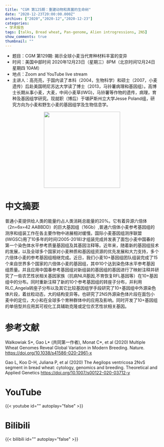 ```yaml
---
title: "CGM 第125期：重建动物和真菌的生命树"
date: "2020-12-23T20:00:00.000Z"
archive: ["2020","2020-12","2020-12-23"]
categories:
- 学术报告
tags: [talks, Bread wheat, Pan-genome, Alien introgressions, 2NS]
show_comments: true
thumbnail: ""
---
```


- 题目：CGM 第129期: 揭示全球小麦当代育种材料丰富的变异
- 时间：美国中部时间 2020年12月23日（星期三）8PM（北京时间12月24日 星期四 10AM）
- 地点：Zoom and YouTube live stream
- 主讲人：高亮亮，于国内读了本科（2004，生物科学）和硕士（2007，小麦遗传）后赴美国明尼苏达大学读了博士（2013，马铃薯病理和基因组）。高博士长期从事小麦，大麦，中间小麦草(IWG)，马铃薯等作物的遗传，病理，育种及基因组学研究。现就职（博后）于堪萨斯州立大学Jesse Poland组，研究方向为小麦和野生小麦的基因组学及生物信息学。

<div align="center">
<img src="https://i.ibb.co/g9cZG2p/1.png" height=250>
</div>

# 中文摘要

普通小麦提供给人类的能量约占人类消耗总能量的20%。它有着异源六倍体（2n=6x=42 AABBDD）的巨大基因组（16Gb）,普通六倍体小麦参考基因组的测序和组装工作在各主要作物中进展相对缓慢。国际小麦基因组测序联盟(IWGSC)用了10多年的时间(2005-2018)才组装完成并发表了面包小麦中国春的第一个染色体水平参考质量基因组及其基因注释等。近年来，随着新的基因组技术的发展，以及全球多个国家对小麦种质和基因组资源的优先发展和大力支持，多个六倍体小麦的参考基因组相继完成。近日，我们小麦10+基因组团队组装完成了15个来自世界多个国家的六倍体小麦的基因组，其中10个达到染色体水平参考基因组质量。并且应用中国春参考基因组对新组装的基因组的基因进行了映射注释并研究了一些农艺性状相关基因家族（抗病NLR基因,不育恢复RFL基因等）在10+基因组中的分布。同时重新注释了新的10个参考基因组的转座子分布，并利用RLC_Angela转座子分布以及其它比较基因组学手段研究了10+基因组中外源染色体片段，着丝粒动态，大的结构变异等。也研究了2NS外源染色体片段在面包小麦中的定位，大小和在全球多个育种群体中的应用及影响。同时开发了10+基因组的单倍型并应用其可视化工具辅助克隆或定位农艺性状相关基因。

# 参考文献

Walkowiak S*, Gao L* (共同第一作者), Monat C*, et al (2020) Multiple Wheat Genomes Reveal Global Variation in Modern Breeding. Nature. https://doi.org/10.1038/s41586-020-2961-x

Gao L, Koo D-H, Juliana P, et al (2020) The Aegilops ventricosa 2NvS segment in bread wheat: cytology, genomics and breeding. Theoretical and Applied Genetics https://doi.org/10.1007/s00122-020-03712-y

# YouTube

{{< youtube id="" autoplay="false" >}}

# Bilibili

{{< bilibili id="" autoplay="false" >}}

